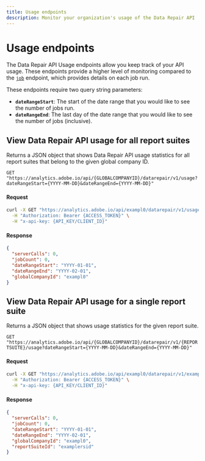 ```yaml
---
title: Usage endpoints
description: Monitor your organization's usage of the Data Repair API
---
```

# Usage endpoints

The Data Repair API Usage endpoints allow you keep track of your API usage. These endpoints provide a higher level of monitoring compared to the [`job`](job.md) endpoint, which provides details on each job run.

These endpoints require two query string parameters:

* **`dateRangeStart`**: The start of the date range that you would like to see the number of jobs run.
* **`dateRangeEnd`**: The last day of the date range that you would like to see the number of jobs (inclusive).

## View Data Repair API usage for all report suites

Returns a JSON object that shows Data Repair API usage statistics for all report suites that belong to the given global company ID.

`GET "https://analytics.adobe.io/api/{GLOBALCOMPANYID}/datarepair/v1/usage?dateRangeStart={YYYY-MM-DD}&dateRangeEnd={YYYY-MM-DD}"`

<CodeBlock slots="heading, code" repeat="2" languages="CURL,JSON"/>

#### Request

```sh
curl -X GET "https://analytics.adobe.io/api/exampl0/datarepair/v1/usage?dateRangeStart=YYYY-01-01&dateRangeEnd=YYYY-02-01" \
  -H "Authorization: Bearer {ACCESS_TOKEN}" \
  -H "x-api-key: {API_KEY/CLIENT_ID}"
```

#### Response

```json
{
  "serverCalls": 0,
  "jobCount": 0,
  "dateRangeStart": "YYYY-01-01",
  "dateRangeEnd": "YYYY-02-01",
  "globalCompanyId": "exampl0"
}
```

## View Data Repair API usage for a single report suite

Returns a JSON object that shows usage statistics for the given report suite.

`GET "https://analytics.adobe.io/api/{GLOBALCOMPANYID}/datarepair/v1/{REPORTSUITE}/usage?dateRangeStart={YYYY-MM-DD}&dateRangeEnd={YYYY-MM-DD}"`

<CodeBlock slots="heading, code" repeat="2" languages="CURL,JSON"/>

#### Request

```sh
curl -X GET "https://analytics.adobe.io/api/exampl0/datarepair/v1/examplersid/usage?dateRangeStart=YYYY-03-01&dateRangeEnd=YYYY-04-01" \
  -H "Authorization: Bearer {ACCESS_TOKEN}" \
  -H "x-api-key: {API_KEY/CLIENT_ID}"
```

#### Response

```json
{
  "serverCalls": 0,
  "jobCount": 0,
  "dateRangeStart": "YYYY-01-01",
  "dateRangeEnd": "YYYY-02-01",
  "globalCompanyId": "exampl0",
  "reportSuiteId": "examplersid"
}
```
